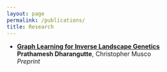 ```yaml
---
layout: page
permalink: /publications/
title: Research
---
```


+ [**Graph Learning for Inverse Landscape Genetics**](https://arxiv.org/abs/2006.12334) <br/>
**Prathamesh Dharangutte**, Christopher Musco <br/>
*Preprint* <br/>
